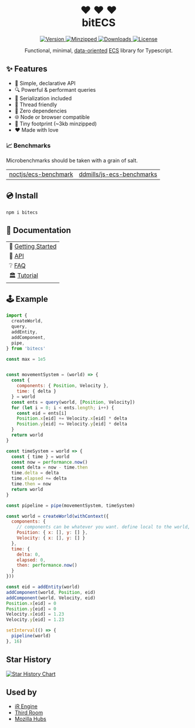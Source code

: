 <h1 align="center">
❤ ❤ ❤ <br />
bitECS
</h1>

<p align="center">
  <a href="https://www.npmjs.com/package/bitecs">
    <img src="https://img.shields.io/npm/v/bitecs.svg" alt="Version" />
  </a>
  <a href="https://www.npmjs.com/package/bitecs">
    <img src="https://badgen.net/bundlephobia/minzip/bitecs" alt="Minzipped" />
  </a>
  <a href="https://www.npmjs.com/package/bitecs">
    <img src="https://img.shields.io/npm/dt/bitecs.svg" alt="Downloads" />
  </a>
  <a href="https://github.com/NateTheGreatt/bitECS/blob/master/LICENSE">
    <img src="https://badgen.net/npm/license/bitecs" alt="License" />
  </a>
</p>

<p align="center">
Functional, minimal, <a href="https://www.dataorienteddesign.com/dodbook/">data-oriented</a> <a href="https://en.wikipedia.org/wiki/Entity_component_system">ECS</a> library for Typescript.
</p>

</center>

## ✨ Features

- 🔮 Simple, declarative API
- 🔍 Powerful & performant queries
- 💾 Serialization included
- 🧵 Thread friendly
- 🍃 Zero dependencies
- 🌐 Node or browser compatible
- 🤏 Tiny footprint (~3kb minzipped)
- ❤ Made with love

### 📈 Benchmarks

Microbenchmarks should be taken with a grain of salt.

|                                                                 |                                                                           |
| --------------------------------------------------------------- | ------------------------------------------------------------------------- |
| [noctjs/ecs-benchmark](https://github.com/noctjs/ecs-benchmark) | [ddmills/js-ecs-benchmarks](https://github.com/ddmills/js-ecs-benchmarks) |

## 💿 Install
```
npm i bitecs
```

## 📘  Documentation
|                  |
| ---------------- |
| 🏁  [Getting Started](https://github.com/NateTheGreatt/bitECS/blob/master/docs/INTRO.md) |
| 📑  [API](https://github.com/NateTheGreatt/bitECS/blob/master/docs/API.md) |
| ❔  [FAQ](https://github.com/NateTheGreatt/bitECS/blob/master/docs/FAQ.md) |
| 🏛  [Tutorial](https://github.com/ourcade/phaser3-bitecs-getting-started) |

## 🕹 Example

```js
import {
  createWorld,
  query,
  addEntity,
  addComponent,
  pipe,
} from 'bitecs'

const max = 1e5


const movementSystem = (world) => {
  const { 
    components: { Position, Velocity },
    time: { delta } 
  } = world
  const ents = query(world, [Position, Velocity])
  for (let i = 0; i < ents.length; i++) {
    const eid = ents[i]
    Position.x[eid] += Velocity.x[eid] * delta
    Position.y[eid] += Velocity.y[eid] * delta
  }
  return world
}

const timeSystem = world => {
  const { time } = world
  const now = performance.now()
  const delta = now - time.then
  time.delta = delta
  time.elapsed += delta
  time.then = now
  return world
}

const pipeline = pipe(movementSystem, timeSystem)

const world = createWorld(withContext({
  components: {
    // components can be whatever you want. define local to the world, or global to the project
    Position: { x: [], y: [] },
    Velocity: { x: [], y: [] }
  },
  time: { 
    delta: 0, 
    elapsed: 0, 
    then: performance.now() 
  }
}))

const eid = addEntity(world)
addComponent(world, Position, eid)
addComponent(world, Velocity, eid)
Position.x[eid] = 0
Position.y[eid] = 0
Velocity.x[eid] = 1.23
Velocity.y[eid] = 1.23

setInterval(() => {
  pipeline(world)
}, 16)
```


## Star History

[![Star History Chart](https://api.star-history.com/svg?repos=NateTheGreatt/bitECS&type=Date)](https://star-history.com/#NateTheGreatt/bitECS&Date)


## Used by

- [iR Engine](https://github.com/ir-engine/ir-engine)
- [Third Room](https://github.com/thirdroom/thirdroom)
- [Mozilla Hubs](https://github.com/mozilla/hubs)
